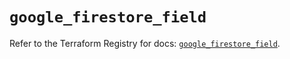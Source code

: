 # `google_firestore_field`

Refer to the Terraform Registry for docs: [`google_firestore_field`](https://registry.terraform.io/providers/hashicorp/google-beta/6.37.0/docs/resources/google_firestore_field).
